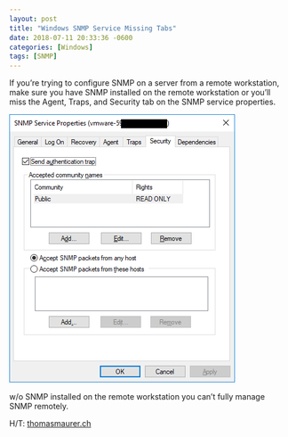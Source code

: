 ```yaml
---
layout: post
title: "Windows SNMP Service Missing Tabs"
date: 2018-07-11 20:33:36 -0600
categories: [Windows]
tags: [SNMP]
---
```


If you’re trying to configure SNMP on a server from a remote workstation, make sure you have SNMP installed on the remote workstation or you’ll miss the Agent, Traps, and Security tab on the SNMP service properties.

![snmp](/assets/2018/07/snmp_service_properties.png)

w/o SNMP installed on the remote workstation you can’t fully manage SNMP remotely.

H/T: [thomasmaurer.ch](http://thomasmaurer.ch)
